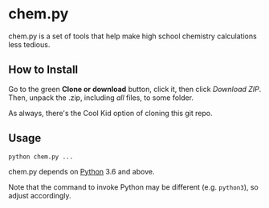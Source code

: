 # chem.py

chem.py is a set of tools that help make high school chemistry calculations less tedious.

## How to Install

Go to the green **Clone or download** button, click it, then click _Download ZIP_. Then, unpack the .zip, including _all_ files, to some folder.

As always, there's the Cool Kid option of cloning this git repo.

## Usage

```
python chem.py ... 
```

chem.py depends on [Python](https://www.python.org/downloads/) 3.6 and above.

Note that the command to invoke Python may be different (e.g. `python3`), so adjust accordingly.
